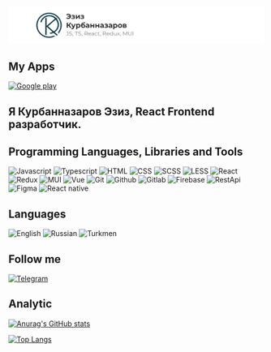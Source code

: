[![Header](https://github.com/webdeveziz/webdeveziz/blob/main/assets/logowithtext.png)](https://t.me/eziz1209)

## My Apps

[![Google play](https://img.shields.io/badge/-Googleplay-090909?style=for-the-badge&logo=googleplay&logoColor=27AOD9)](https://play.google.com/store/apps/details?id=com.eziz.push_notification_react_native_app)

## Я Курбанназаров Эзиз, React Frontend разработчик.

## Programming Languages, Libraries and Tools

![Javascript](https://img.shields.io/badge/-Javascript-090909?style=for-the-badge&logo=javascript&logoColor=f1e05a)
![Typescript](https://img.shields.io/badge/-Typescript-090909?style=for-the-badge&logo=typescript&logoColor=3178c6)
![HTML](https://img.shields.io/badge/-HTML-090909?style=for-the-badge&logo=HTML&logoColor=e34c26)
![CSS](https://img.shields.io/badge/-CSS-090909?style=for-the-badge&logo=CSS&logoColor=3178c6)
![SCSS](https://img.shields.io/badge/-SCSS-090909?style=for-the-badge&logo=SCSS&logoColor=e34c26)
![LESS](https://img.shields.io/badge/-LESS-090909?style=for-the-badge&logo=LESS&logoColor=e34c26)
![React](https://img.shields.io/badge/-React-090909?style=for-the-badge&logo=react&logoColor=3178c6)
![Redux](https://img.shields.io/badge/-Redux-090909?style=for-the-badge&logo=redux&logoColor=e34c26)
![MUI](https://img.shields.io/badge/-MUI-090909?style=for-the-badge&logo=mui&logoColor=e33178c64c26)
![Vue](https://img.shields.io/badge/-Vue-090909?style=for-the-badge&logo=vue&logoColor=c64c26)
![Git](https://img.shields.io/badge/-Git-090909?style=for-the-badge&logo=git&logoColor=ffffff)
![Github](https://img.shields.io/badge/-Github-090909?style=for-the-badge&logo=Github&logoColor=ffffff)
![Gitlab](https://img.shields.io/badge/-Gitlab-090909?style=for-the-badge&logo=Gitlab&logoColor=ffa500)
![Firebase](https://img.shields.io/badge/-Firebase-090909?style=for-the-badge&logo=Firebase&logoColor=ffa500)
![RestApi](https://img.shields.io/badge/-RestApi-090909?style=for-the-badge&logo=restapi&logoColor=ffa500)
![Figma](https://img.shields.io/badge/-Figma-090909?style=for-the-badge&logo=Figma&logoColor=3178c6)
![React native](https://img.shields.io/badge/-ReactNative-090909?style=for-the-badge&logo=reactnative&logoColor=3178c6)

## Languages

![English](https://img.shields.io/badge/-English-090909?style=for-the-badge&logo=star&logoColor=27AOD9)
![Russian](https://img.shields.io/badge/-Russian-090909?style=for-the-badge&logo=star&logoColor=27AOD9)
![Turkmen](https://img.shields.io/badge/-Turkmen-090909?style=for-the-badge&logo=star&logoColor=27AOD9)

## Follow me

[![Telegram](https://img.shields.io/badge/-Telegram-090909?style=for-the-badge&logo=telegram&logoColor=27AOD9)](https://t.me/eziz1209)

## Analytic

[![Anurag's GitHub stats](https://github-readme-stats.vercel.app/api?username=webdeveziz&show_icons=true&theme=radical)](https://github.com/webdeveziz/github-readme-stats)

[![Top Langs](https://github-readme-stats.vercel.app/api/top-langs/?username=webdeveziz&layout=compact)](https://github.com/webdeveziz/github-readme-stats)

